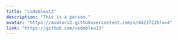 ```yaml
---
title: "codebleu13"
description: "This is a person."
avatar: "https://avatars2.githubusercontent.com/u/44237226?v=4"
link: "https://github.com/codebleu13"
---
```

